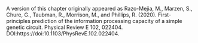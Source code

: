 A version of this chapter originally appeared as Razo-Mejia, M., Marzen, S.,
Chure, G., Taubman, R., Morrison, M., and Phillips, R. (2020).
First-principles prediction of the information processing capacity of a simple
genetic circuit. Physical Review E 102, 022404.
DOI:https://doi:10.1103/PhysRevE.102.022404.